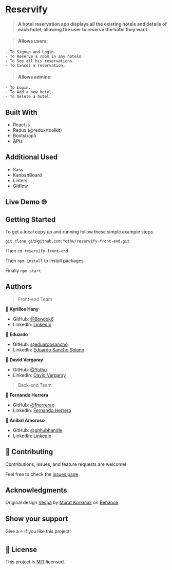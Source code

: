 # Reservify

> #### A hotel reservation app displays all the existing hotels and details of each hotel, allowing the user to reserve the hotel they want.

> #### Allows users:

    - To Signup and Login.
    - To Reserve a room in any hotels
    - To See all his reservations.
    - To Cancel a reservation.

> #### Allows admins:

    - To Login.
    - To Add a new hotel.
    - To Delete a hotel.

## Built With

- React.js
- Redux (@redux/toolkit)
- Bootstrap5
- APIs

## Additional Used

- Sass
- KanbanBoard
- Linters
- Gitflow

## Live Demo 🌐

### []()

## Getting Started

To get a local copy up and running follow these simple example steps.

`git clone git@github.com:Yothu/reservify-front-end.git `

Then `cd reservify-front-end `

Then `npm install` to install packages

Finally `npm start`

## Authors

> Front-end Team

👤 **Kyrillos Hany**

- GitHub: [@Bondok6](https://github.com/Bondok6)
- LinkedIn: [LinkedIn](https://www.linkedin.com/in/kyrillos-hany/)

👤 **Eduardo**

- GitHub: [@eduardosancho](https://github.com/eduardosancho)
- LinkedIn: [Eduardo Sancho Solano](https://www.linkedin.com/in/eduardo-sancho-solano/)

👤 **David Vergaray**

- GitHub: [@Yothu](https://github.com/Yothu)
- LinkedIn: [David Vergaray](https://www.linkedin.com/in/david-vergaray-almontes-051a11127/)

> Back-end Team

👤 **Fernando Herrera**

- GitHub: [@fherrerao](https://github.com/fherrerao)
- LinkedIn: [Fernando Herrera](https://twitter.com/fherrera0206)

👤 **Anibal Amoroso**

- GitHub: [@githubhandle](https://github.com/sj1978)
- LinkedIn: [LinkedIn](https://linkedin.com/in/anibalamoroso)

## 🤝 Contributing

Contributions, issues, and feature requests are welcome!

Feel free to check the [issues page](../../issues/).

## Acknowledgments

Original design [Vespa](https://www.behance.net/gallery/26425031/Vespa-Responsive-Redesign/modules/173005583) by [Murat Korkmaz](https://www.behance.net/muratk) on [Behance](https://www.behance.net/)

## Show your support

Give a ⭐️ if you like this project!

## 📝 License

This project is [MIT](./MIT.md) licensed.
